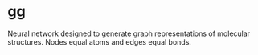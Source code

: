 # gg

Neural network designed to generate graph representations of molecular structures. Nodes equal atoms and edges equal bonds.
